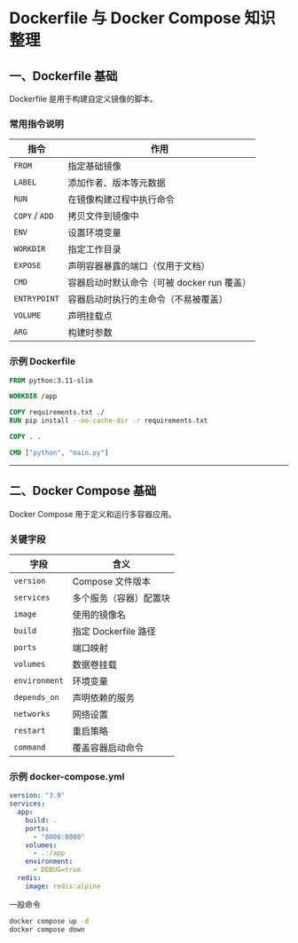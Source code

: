# Dockerfile 与 Docker Compose 知识整理

## 一、Dockerfile 基础

Dockerfile 是用于构建自定义镜像的脚本。

### 常用指令说明

| 指令 | 作用 |
|------|------|
| `FROM` | 指定基础镜像 |
| `LABEL` | 添加作者、版本等元数据 |
| `RUN` | 在镜像构建过程中执行命令 |
| `COPY` / `ADD` | 拷贝文件到镜像中 |
| `ENV` | 设置环境变量 |
| `WORKDIR` | 指定工作目录 |
| `EXPOSE` | 声明容器暴露的端口（仅用于文档） |
| `CMD` | 容器启动时默认命令（可被 docker run 覆盖） |
| `ENTRYPOINT` | 容器启动时执行的主命令（不易被覆盖） |
| `VOLUME` | 声明挂载点 |
| `ARG` | 构建时参数 |

### 示例 Dockerfile

```Dockerfile
FROM python:3.11-slim

WORKDIR /app

COPY requirements.txt ./
RUN pip install --no-cache-dir -r requirements.txt

COPY . .

CMD ["python", "main.py"]
```

---

## 二、Docker Compose 基础

Docker Compose 用于定义和运行多容器应用。

### 关键字段

| 字段 | 含义 |
|------|------|
| `version` | Compose 文件版本 |
| `services` | 多个服务（容器）配置块 |
| `image` | 使用的镜像名 |
| `build` | 指定 Dockerfile 路径 |
| `ports` | 端口映射 |
| `volumes` | 数据卷挂载 |
| `environment` | 环境变量 |
| `depends_on` | 声明依赖的服务 |
| `networks` | 网络设置 |
| `restart` | 重启策略 |
| `command` | 覆盖容器启动命令 |

### 示例 docker-compose.yml

```yaml
version: "3.9"
services:
  app:
    build: .
    ports:
      - "8000:8000"
    volumes:
      - .:/app
    environment:
      - DEBUG=true
  redis:
    image: redis:alpine
```
一般命令
```bash
docker compose up -d
docker compose down
```